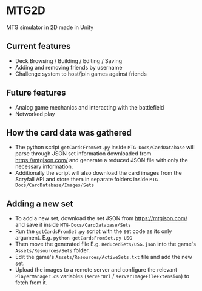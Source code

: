 # MTG2D
MTG simulator in 2D made in Unity

## Current features

- Deck Browsing / Building / Editing / Saving
- Adding and removing friends by username
- Challenge system to host/join games against friends

## Future features

- Analog game mechanics and interacting with the battlefield
- Networked play

## How the card data was gathered

- The python script `getCardsFromSet.py` inside `MTG-Docs/CardDatabase` will parse through JSON set information downloaded from https://mtgjson.com/ and generate a reduced JSON file with only the necessary information.
- Additionally the script will also download the card images from the Scryfall API and store them in separate folders inside `MTG-Docs/CardDatabase/Images/Sets`

## Adding a new set

- To add a new set, download the set JSON from https://mtgjson.com/ and save it inside `MTG-Docs/CardDatabase/Sets`
- Run the `getCardsFromSet.py` script with the set code as its only argument. E.g. `python getCardsFromSet.py USG`
- Then move the generated file E.g. `ReducedSets/USG.json` into the game's `Assets/Resources/Sets` folder.
- Edit the game's `Assets/Resources/ActiveSets.txt` file and add the new set.
- Upload the images to a remote server and configure the relevant `PlayerManager.cs` variables (`serverUrl` / `serverImageFileExtension`) to fetch from it.
